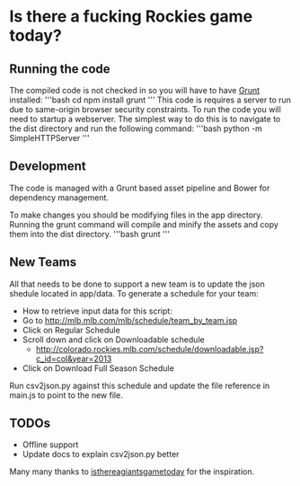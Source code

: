 # Is there a fucking Rockies game today?

## Running the code
The compiled code is not checked in so you will have to have [Grunt](http://gruntjs.com/) installed:
'''bash
cd <location-of-the-downloaded-project>
npm install
grunt
'''
This code is requires a server to run due to same-origin browser security constraints. To run the code you will need to startup a webserver. The simplest way to do this is to navigate to the dist directory and run the following command:
'''bash
python -m SimpleHTTPServer
'''

## Development
The code is managed with a Grunt based asset pipeline and Bower for dependency management. 

To make changes you should be modifying files in the app directory. Running the grunt command will compile and minify the assets and copy them into the dist directory.
'''bash
grunt
'''

## New Teams
All that needs to be done to support a new team is to update the json shedule located in app/data. To generate a schedule for your team:

- How to retrieve input data for this script:
- Go to http://mlb.mlb.com/mlb/schedule/team_by_team.jsp
- Click on Regular Schedule
- Scroll down and click on Downloadable schedule
  - http://colorado.rockies.mlb.com/schedule/downloadable.jsp?c_id=col&year=2013
- Click on Download Full Season Schedule

Run csv2json.py against this schedule and update the file reference in main.js to point to the new file.

## TODOs

- Offline support
- Update docs to explain csv2json.py better

Many many thanks to [isthereagiantsgametoday](https://github.com/lforrest/isthereagiantsgametoday) for the inspiration.